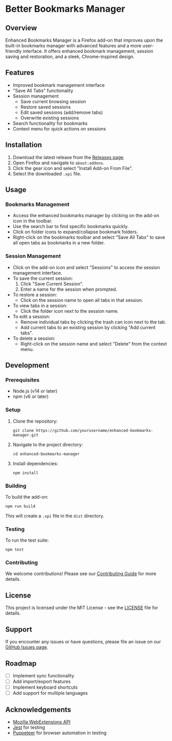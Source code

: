 # Better Bookmarks Manager

## Overview

Enhanced Bookmarks Manager is a Firefox add-on that improves upon the built-in bookmarks manager with advanced features and a more user-friendly interface. It offers enhanced bookmark management, session saving and restoration, and a sleek, Chrome-inspired design.

## Features

- Improved bookmark management interface
- "Save All Tabs" functionality
- Session management
  - Save current browsing session
  - Restore saved sessions
  - Edit saved sessions (add/remove tabs)
  - Overwrite existing sessions
- Search functionality for bookmarks
- Context menu for quick actions on sessions

## Installation

1. Download the latest release from the [Releases page](https://github.com/yourusername/enhanced-bookmarks-manager/releases).
2. Open Firefox and navigate to `about:addons`.
3. Click the gear icon and select "Install Add-on From File".
4. Select the downloaded `.xpi` file.

## Usage

### Bookmarks Management

- Access the enhanced bookmarks manager by clicking on the add-on icon in the toolbar.
- Use the search bar to find specific bookmarks quickly.
- Click on folder icons to expand/collapse bookmark folders.
- Right-click on the bookmarks toolbar and select "Save All Tabs" to save all open tabs as bookmarks in a new folder.

### Session Management

- Click on the add-on icon and select "Sessions" to access the session management interface.
- To save the current session:
  1. Click "Save Current Session".
  2. Enter a name for the session when prompted.
- To restore a session:
  - Click on the session name to open all tabs in that session.
- To view tabs in a session:
  - Click the folder icon next to the session name.
- To edit a session:
  - Remove individual tabs by clicking the trash can icon next to the tab.
  - Add current tabs to an existing session by clicking "Add current tabs".
- To delete a session:
  - Right-click on the session name and select "Delete" from the context menu.

## Development

### Prerequisites

- Node.js (v14 or later)
- npm (v6 or later)

### Setup

1. Clone the repository:
   ```
   git clone https://github.com/yourusername/enhanced-bookmarks-manager.git
   ```
2. Navigate to the project directory:
   ```
   cd enhanced-bookmarks-manager
   ```
3. Install dependencies:
   ```
   npm install
   ```

### Building

To build the add-on:

```
npm run build
```

This will create a `.xpi` file in the `dist` directory.

### Testing

To run the test suite:

```
npm test
```

### Contributing

We welcome contributions! Please see our [Contributing Guide](CONTRIBUTING.md) for more details.

## License

This project is licensed under the MIT License - see the [LICENSE](LICENSE) file for details.

## Support

If you encounter any issues or have questions, please file an issue on our [GitHub Issues page](https://github.com/yourusername/enhanced-bookmarks-manager/issues).

## Roadmap

- [ ] Implement sync functionality
- [ ] Add import/export features
- [ ] Implement keyboard shortcuts
- [ ] Add support for multiple languages

## Acknowledgements

- [Mozilla WebExtensions API](https://developer.mozilla.org/en-US/docs/Mozilla/Add-ons/WebExtensions)
- [Jest](https://jestjs.io/) for testing
- [Puppeteer](https://pptr.dev/) for browser automation in testing